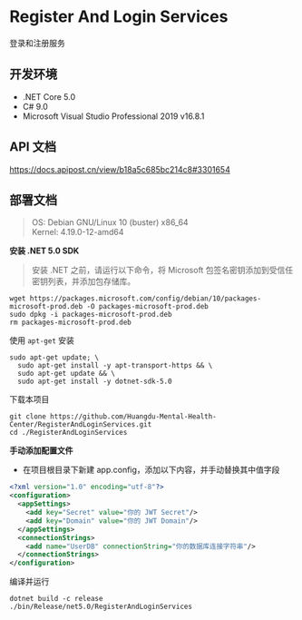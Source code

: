 # Register And Login Services
登录和注册服务

## 开发环境
- .NET Core 5.0
- C# 9.0
- Microsoft Visual Studio Professional 2019 v16.8.1

## API 文档
https://docs.apipost.cn/view/b18a5c685bc214c8#3301654

## 部署文档
> OS: Debian GNU/Linux 10 (buster) x86_64  
> Kernel: 4.19.0-12-amd64

**安装 .NET 5.0 SDK** 

> 安装 .NET 之前，请运行以下命令，将 Microsoft 包签名密钥添加到受信任密钥列表，并添加包存储库。

```shell
wget https://packages.microsoft.com/config/debian/10/packages-microsoft-prod.deb -O packages-microsoft-prod.deb
sudo dpkg -i packages-microsoft-prod.deb
rm packages-microsoft-prod.deb
```

使用 `apt-get` 安装

```shell
sudo apt-get update; \
  sudo apt-get install -y apt-transport-https && \
  sudo apt-get update && \
  sudo apt-get install -y dotnet-sdk-5.0
```

下载本项目

```shell
git clone https://github.com/Huangdu-Mental-Health-Center/RegisterAndLoginServices.git
cd ./RegisterAndLoginServices
```

**手动添加配置文件**

- 在项目根目录下新建 app.config，添加以下内容，并手动替换其中值字段

```xml
<?xml version="1.0" encoding="utf-8"?>
<configuration>
  <appSettings>
    <add key="Secret" value="你的 JWT Secret"/>
    <add key="Domain" value="你的 JWT Domain"/>
  </appSettings>
  <connectionStrings>
    <add name="UserDB" connectionString="你的数据库连接字符串"/>
  </connectionStrings>
</configuration>
```

编译并运行

```shell
dotnet build -c release
./bin/Release/net5.0/RegisterAndLoginServices
```

